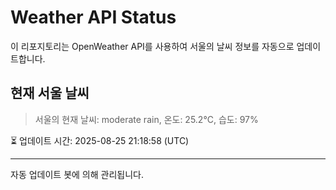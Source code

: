 
# Weather API Status

이 리포지토리는 OpenWeather API를 사용하여 서울의 날씨 정보를 자동으로 업데이트합니다.

## 현재 서울 날씨
> 서울의 현재 날씨: moderate rain, 온도: 25.2°C, 습도: 97%

⏳ 업데이트 시간: 2025-08-25 21:18:58 (UTC)

---
자동 업데이트 봇에 의해 관리됩니다.
